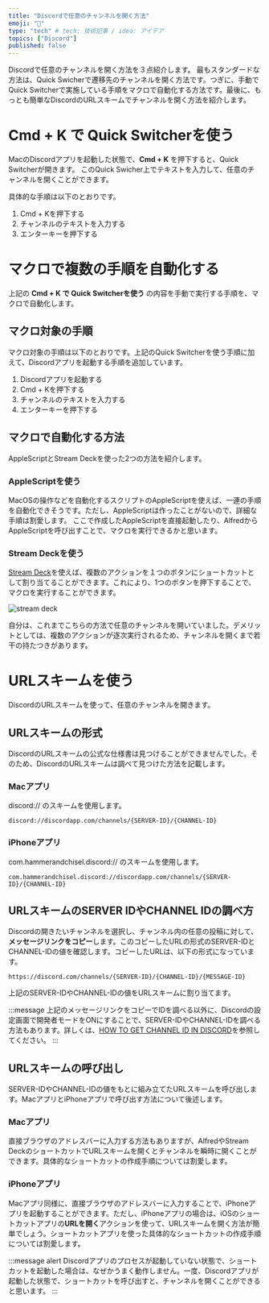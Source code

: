 ```yaml
---
title: "Discordで任意のチャンネルを開く方法"
emoji: "🚪"
type: "tech" # tech: 技術記事 / idea: アイデア
topics: ["Discord"]
published: false
---
```


Discordで任意のチャンネルを開く方法を３点紹介します。
最もスタンダードな方法は、Quick Swicherで遷移先のチャンネルを開く方法です。つぎに、手動でQuick Switcherで実施している手順をマクロで自動化する方法です。最後に、もっとも簡単なDiscordのURLスキームでチャンネルを開く方法を紹介します。

# Cmd + K で Quick Switcherを使う

MacのDiscordアプリを起動した状態で、**Cmd + K** を押下すると、Quick Switcherが開きます。
このQuick Swicher上でテキストを入力して、任意のチャンネルを開くことができます。

具体的な手順は以下のとおりです。
1. Cmd + Kを押下する
2. チャンネルのテキストを入力する
3. エンターキーを押下する

# マクロで複数の手順を自動化する

上記の **Cmd + K で Quick Switcherを使う** の内容を手動で実行する手順を、マクロで自動化します。

## マクロ対象の手順

マクロ対象の手順は以下のとおりです。上記のQuick Switcherを使う手順に加えて、Discordアプリを起動する手順を追加しています。

1. Discordアプリを起動する
2. Cmd + Kを押下する
3. チャンネルのテキストを入力する
4. エンターキーを押下する

## マクロで自動化する方法

AppleScriptとStream Deckを使った2つの方法を紹介します。

### AppleScriptを使う

MacOSの操作などを自動化するスクリプトのAppleScriptを使えば、一連の手順を自動化できそうです。ただし、AppleScriptは作ったことがないので、詳細な手順は割愛します。
ここで作成したAppleScriptを直接起動したり、AlfredからAppleScriptを呼び出すことで、マクロを実行できるかと思います。


### Stream Deckを使う

[Stream Deck](https://www.elgato.com/en/stream-deck)を使えば、複数のアクションを１つのボタンにショートカットとして割り当てることができます。これにより、1つのボタンを押下することで、マクロを実行することができます。

![stream deck](https://storage.googleapis.com/zenn-user-upload/a06bf505fd42e7181389e3aa.png)

自分は、これまでこちらの方法で任意のチャンネルを開いていました。デメリットとしては、複数のアクションが逐次実行されるため、チャンネルを開くまで若干の持たつきがあります。


# URLスキームを使う

DiscordのURLスキームを使って、任意のチャンネルを開きます。

## URLスキームの形式 
DiscordのURLスキームの公式な仕様書は見つけることができませんでした。そのため、DiscordのURLスキームは調べて見つけた方法を記載します。

### Macアプリ
discord:// のスキームを使用します。
```
discord://discordapp.com/channels/{SERVER-ID}/{CHANNEL-ID}
```
### iPhoneアプリ
com.hammerandchisel.discord:// のスキームを使用します。
```
com.hammerandchisel.discord://discordapp.com/channels/{SERVER-ID}/{CHANNEL-ID}
```
## URLスキームのSERVER IDやCHANNEL IDの調べ方

Discordの開きたいチャンネルを選択し、チャンネル内の任意の投稿に対して、**メッセージリンクをコピー**します。このコピーしたURLの形式のSERVER-IDとCHANNEL-IDの値を確認します。コピーしたURLは、以下の形式になっています。

```
https://discord.com/channels/{SERVER-ID}/{CHANNEL-ID}/{MESSAGE-ID}
```

上記のSERVER-IDやCHANNEL-IDの値をURLスキームに割り当てます。

:::message
上記のメッセージリンクをコピーでIDを調べる以外に、Discordの設定画面で開発者モードをONにすることで、SERVER-IDやCHANNEL-IDを調べる方法もあります。詳しくは、[HOW TO GET CHANNEL ID IN DISCORD](https://www.swipetips.com/how-to-get-channel-id-in-discord/)を参照してください。
:::


## URLスキームの呼び出し

SERVER-IDやCHANNEL-IDの値をもとに組み立てたURLスキームを呼び出します。MacアプリとiPhoneアプリで呼び出す方法について後述します。

### Macアプリ

直接ブラウザのアドレスバーに入力する方法もありますが、AlfredやStream DeckのショートカットでURLスキームを開くとチャンネルを瞬時に開くことができます。具体的なショートカットの作成手順については割愛します。

### iPhoneアプリ

Macアプリ同様に、直接ブラウザのアドレスバーに入力することで、iPhoneアプリを起動することができます。ただし、iPhoneアプリの場合は、iOSのショートカットアプリの**URLを開く**アクションを使って、URLスキームを開く方法が簡単でしょう。ショートカットアプリを使った具体的なショートカットの作成手順については割愛します。

:::message alert
Discordアプリのプロセスが起動していない状態で、ショートカットを起動した場合は、なぜかうまく動作しません。一度、Discordアプリが起動した状態で、ショートカットを呼び出すと、チャンネルを開くことができると思います。
:::
